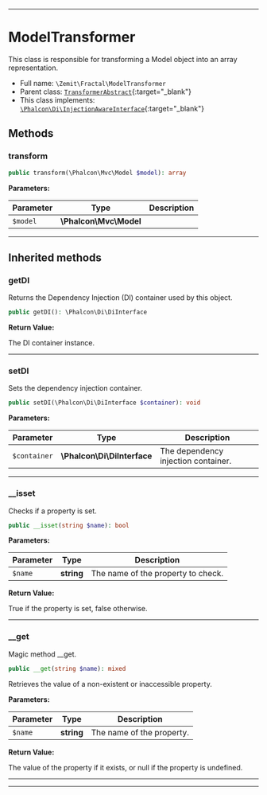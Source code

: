 ***

# ModelTransformer

This class is responsible for transforming a Model object into an array representation.



* Full name: `\Zemit\Fractal\ModelTransformer`
* Parent class: [`TransformerAbstract`](https://fractal.thephpleague.com/){:target="_blank"}
* This class implements:
[`\Phalcon\Di\InjectionAwareInterface`](https://docs.phalcon.io/latest/api/){:target="_blank"}




## Methods


### transform



```php
public transform(\Phalcon\Mvc\Model $model): array
```








**Parameters:**

| Parameter | Type | Description |
|-----------|------|-------------|
| `$model` | **\Phalcon\Mvc\Model** |  |





***


## Inherited methods


### getDI

Returns the Dependency Injection (DI) container used by this object.

```php
public getDI(): \Phalcon\Di\DiInterface
```









**Return Value:**

The DI container instance.




***

### setDI

Sets the dependency injection container.

```php
public setDI(\Phalcon\Di\DiInterface $container): void
```








**Parameters:**

| Parameter | Type | Description |
|-----------|------|-------------|
| `$container` | **\Phalcon\Di\DiInterface** | The dependency injection container. |





***

### __isset

Checks if a property is set.

```php
public __isset(string $name): bool
```








**Parameters:**

| Parameter | Type | Description |
|-----------|------|-------------|
| `$name` | **string** | The name of the property to check. |


**Return Value:**

True if the property is set, false otherwise.




***

### __get

Magic method __get.

```php
public __get(string $name): mixed
```

Retrieves the value of a non-existent or inaccessible property.






**Parameters:**

| Parameter | Type | Description |
|-----------|------|-------------|
| `$name` | **string** | The name of the property. |


**Return Value:**

The value of the property if it exists, or null if the property is undefined.




***


***
